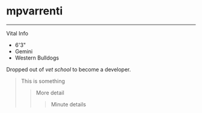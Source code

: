 # mpvarrenti
----------

Vital Info
- 6'3"
- Gemini
- Western Bulldogs

Dropped out of *vet school* to become a developer.

> This is something
>
>> More detail
>>
>>> Minute details